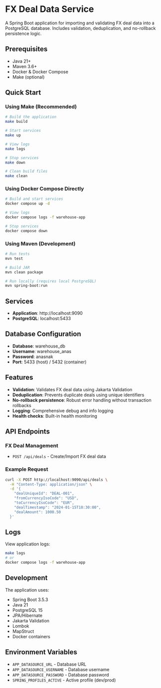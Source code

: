 # FX Deal Data Service

A Spring Boot application for importing and validating FX deal data into a PostgreSQL database. Includes validation, deduplication, and no-rollback persistence logic.

## Prerequisites

- Java 21+
- Maven 3.6+
- Docker & Docker Compose
- Make (optional)

## Quick Start

### Using Make (Recommended)

```bash
# Build the application
make build

# Start services
make up

# View logs
make logs

# Stop services
make down

# Clean build files
make clean
```

### Using Docker Compose Directly

```bash
# Build and start services
docker compose up -d

# View logs
docker compose logs -f warehouse-app

# Stop services
docker compose down
```

### Using Maven (Development)

```bash
# Run tests
mvn test

# Build JAR
mvn clean package

# Run locally (requires local PostgreSQL)
mvn spring-boot:run
```

## Services

- **Application**: http://localhost:9090
- **PostgreSQL**: localhost:5433

## Database Configuration

- **Database**: warehouse_db
- **Username**: warehouse_anas
- **Password**: anasnak
- **Port**: 5433 (host) / 5432 (container)

## Features

- **Validation**: Validates FX deal data using Jakarta Validation
- **Deduplication**: Prevents duplicate deals using unique identifiers
- **No-rollback persistence**: Robust error handling without transaction rollbacks
- **Logging**: Comprehensive debug and info logging
- **Health checks**: Built-in health monitoring

## API Endpoints

### FX Deal Management
- `POST /api/deals` - Create/Import FX deal data

### Example Request

```bash
curl -X POST http://localhost:9090/api/deals \
  -H "Content-Type: application/json" \
  -d '{
    "dealUniqueId": "DEAL-001",
    "fromCurrencyIsoCode": "USD",
    "toCurrencyIsoCode": "EUR",
    "dealTimestamp": "2024-01-15T10:30:00",
    "dealAmount": 1000.50
  }'
```

## Logs

View application logs:
```bash
make logs
# or
docker compose logs -f warehouse-app
```

## Development

The application uses:
- Spring Boot 3.5.3
- Java 21
- PostgreSQL 15
- JPA/Hibernate
- Jakarta Validation
- Lombok
- MapStruct
- Docker containers

## Environment Variables

- `APP_DATASOURCE_URL` - Database URL
- `APP_DATASOURCE_USERNAME` - Database username
- `APP_DATASOURCE_PASSWORD` - Database password
- `SPRING_PROFILES_ACTIVE` - Active profile (dev/prod)